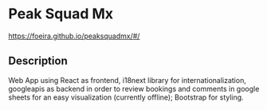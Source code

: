# Peak Squad Mx

https://foeira.github.io/peaksquadmx/#/

## Description

Web App using React as frontend, i18next library for internationalization, googleapis as backend in order to review bookings and comments in google sheets for an easy visualization (currently offline); Bootstrap for styling.


